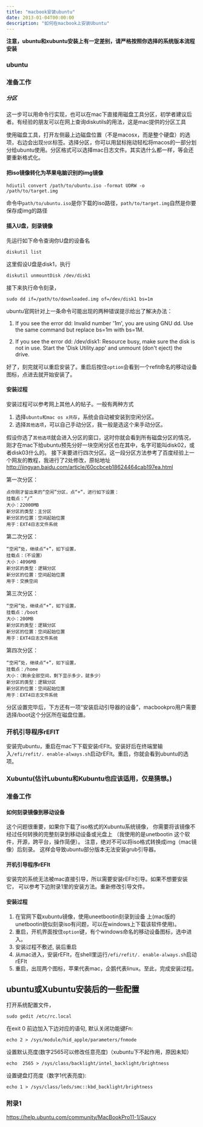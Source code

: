 ```yaml
---
title: "macbook安装ubuntu"
date: 2013-01-04T00:00:00
description: "如何在macbook上安装Ubuntu"
---
```


__注意，ubuntu和xubuntu安装上有一定差别，请严格按照你选择的系统版本流程安装__

### ubuntu
### 准备工作
##### 分区
这一步可以用命令行实现，也可以在mac下直接用磁盘工具分区，初学者建议后者。有经验的朋友可以在网上查询diskutils的用法，这是mac提供的分区工具

使用磁盘工具，打开左侧最上边磁盘位置（不是macosx，而是整个硬盘）的选项，右边会出现`分区`标签。选择分区，你可以用鼠标拖动轻松将macos的一部分划分给ubuntu使用。分区格式可以选择mac日志文件。其实选什么都一样，等会还要重新格式化。

#### 把iso镜像转化为苹果电脑识别的img镜像

    hdiutil convert /path/to/ubuntu.iso -format UDRW -o /path/to/target.img

命令中`path/to/ubuntu.iso`是你下载的iso路径，`path/to/target.img`自然是你要保存成img的路径

#### 插入U盘，刻录镜像
先运行如下命令查询你U盘的设备名

    diskutil list

这里假设U盘是disk1，执行

    diskutil unmountDisk /dev/disk1

接下来执行命令刻录，

    sudo dd if=/path/to/downloaded.img of=/dev/disk1 bs=1m

ubuntu官网针对上一条命令可能出现的两种错误提示给出了解决办法：

1. If you see the error dd: Invalid number '1m', you are using GNU dd. Use the same command but replace bs=1m with bs=1M.

2. If you see the error dd: /dev/disk1: Resource busy, make sure the disk is not in use. Start the 'Disk Utility.app' and unmount (don't eject) the drive.

好了，刻完就可以重启安装了。重启后按住`option`会看到一个refit命名的移动设备图标，点进去就开始安装了。

#### 安装过程
安装过程可以参考网上其他人的帖子。一般有两种方式

1. 选择`ubuntu和mac os x共存`，系统会自动被安装到空闲分区。
2. 选择`其他选项`，可以自己手动分区，我一般是选这个来手动分区。

假设你选了`其他选项`就会进入分区的窗口，这时你就会看到所有磁盘分区的情况，刚才在mac下给ubuntu预先分好一块空闲分区也在其中，名字可能叫disk02，或者disk03什么的。
接下来要进行四次分区。这一段分区方法参考了百度经验上一个网友的教程，我进行了2处修改，原帖地址<http://jingyan.baidu.com/article/60ccbceb18624464cab197ea.html>

第一次分区：

    点你刚才留出来的“空闲”分区，点“+”，进行如下设置：
    挂载点：“/”
    大小：22000MB
    新分区的类型：主分区
    新分区的位置：空间起始位置
    用于：EXT4日志文件系统

第二次分区：

    “空闲”处，继续点“+”，如下设置，
    挂载点：（不设置）
    大小：4096MB
    新分区的类型：逻辑分区
    新分区的位置：空间起始位置
    用于：交换空间

第三次分区：

    “空闲”处，继续点“+”，如下设置，
    挂载点：/boot
    大小：200MB
    新分区的类型：逻辑分区
    新分区的位置：空间起始位置
    用于：EXT4日志文件系统

第四次分区：

    “空闲”处，继续点“+”，如下设置，
    挂载点：/home
    大小：（剩余全部空间，剩下显示多少，就多少）
    新分区的类型：逻辑分区
    新分区的位置：空间起始位置
    用于：EXT4日志文件系统

分区设置完毕后，下方还有一项“安装启动引导器的设备”，macbookpro用户需要选择/boot这个分区所在磁盘位置。

### 开机引导程序rEFIT
安装完ubuntu，重启在mac下下载安装rEFIt。安装好后在终端里输入`/efi/refit/. enable-always.sh`启动rEFIt。重启，你就会看到ubuntu的选项。



### Xubuntu(估计Lubuntu和Kubuntu也应该适用，仅是猜想。)
### 准备工作
#### 如何刻录镜像到移动设备
这个问题很重要，如果你下载了iso格式的Xubuntu系统镜像，
你需要将该镜像不经过任何转换的完整刻录到移动设备或光盘上
（我使用的是unetbootin 这个软件，开源，跨平台，操作简便）。
注意，绝对不可以将iso格式转换成img（mac镜像）后刻录。
这样会导致ubuntu部分版本无法安装grub引导器。

#### 开机引导程序rEFIt
安装完的系统无法被mac直接引导，所以需要安装rEFIt引导。如果不想要安装它，
可以参考下边附录1里的安装方法。重新修改引导文件。

#### 安装过程

1. 在官网下载xubuntu镜像，使用uneetbootin刻录到设备
 上(mac版的unetbootin貌似刻录iso有问题，可以在windows上下载该软件使用)。
2. 重启，开机界面按住`option`键，有个windows命名的移动设备图标，选中进入。
3. 安装过程不敷述, 装后重启
4. 从mac进入，安装rEFIt，在shell里运行`/efi/refit/. enable-always.sh`启动rEFIt
5. 重启，出现两个图标，苹果代表mac，企鹅代表linux。至此，完成安装过程。


## ubuntu或Xubuntu安装后的一些配置
打开系统配置文件，

    sudo gedit /etc/rc.local

在exit 0 前边加入下边对应的语句,
默认关闭功能键Fn:

    echo 2 > /sys/module/hid_apple/parameters/fnmode

设置默认亮度(数字2565可以修改任意亮度)（xubuntu下不起作用，原因未知）

    echo  2565 > /sys/class/backlight/intel_backlight/brightness

设置键盘灯亮度（数字1代表亮度):

    echo 1 > /sys/class/leds/smc::kbd_backlight/brightness

### 附录1
<https://help.ubuntu.com/community/MacBookPro11-1/Saucy>

